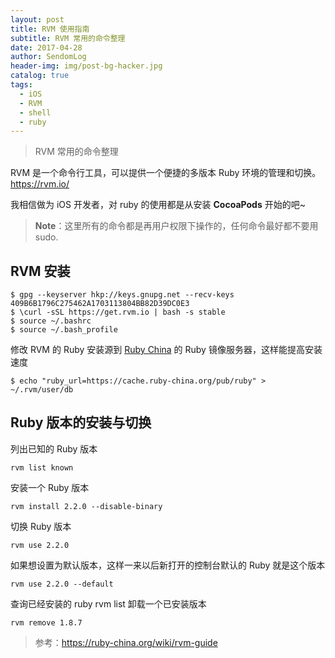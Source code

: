 ```yaml
---
layout: post
title: RVM 使用指南
subtitle: RVM 常用的命令整理
date: 2017-04-28
author: SendomLog
header-img: img/post-bg-hacker.jpg
catalog: true
tags:
  - iOS
  - RVM
  - shell
  - ruby
---
```


> RVM 常用的命令整理

RVM 是一个命令行工具，可以提供一个便捷的多版本 Ruby 环境的管理和切换。<https://rvm.io/>

我相信做为 iOS 开发者，对 ruby 的使用都是从安装 **CocoaPods** 开始的吧~

> **Note**：这里所有的命令都是再用户权限下操作的，任何命令最好都不要用 sudo.

## RVM 安装

    $ gpg --keyserver hkp://keys.gnupg.net --recv-keys 409B6B1796C275462A1703113804BB82D39DC0E3
    $ \curl -sSL https://get.rvm.io | bash -s stable
    $ source ~/.bashrc
    $ source ~/.bash_profile

修改 RVM 的 Ruby 安装源到 [Ruby China](https://ruby-china.org/) 的 Ruby 镜像服务器，这样能提高安装速度

    $ echo "ruby_url=https://cache.ruby-china.org/pub/ruby" > ~/.rvm/user/db

## Ruby 版本的安装与切换

列出已知的 Ruby 版本

    rvm list known

安装一个 Ruby 版本

    rvm install 2.2.0 --disable-binary

切换 Ruby 版本

    rvm use 2.2.0

如果想设置为默认版本，这样一来以后新打开的控制台默认的 Ruby 就是这个版本

    rvm use 2.2.0 --default

查询已经安装的 ruby
rvm list
卸载一个已安装版本

    rvm remove 1.8.7

> 参考：<https://ruby-china.org/wiki/rvm-guide>
